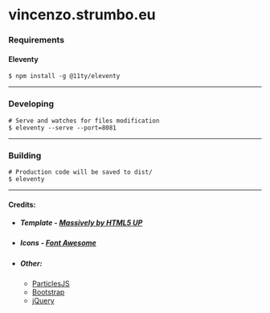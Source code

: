 # vincenzo.strumbo.eu

### Requirements
#### Eleventy
    $ npm install -g @11ty/eleventy
___
### Developing
    # Serve and watches for files modification
    $ eleventy --serve --port=8081
___
### Building
    # Production code will be saved to dist/
    $ eleventy
___
#### Credits:
* ##### Template - [Massively by HTML5 UP](https://html5up.net)
* #####	Icons - [Font Awesome](https://fontawesome.io)
* ##### Other:
  * [ParticlesJS](https://github.com/VincentGarreau/particles.js/)
  * [Bootstrap](https://getbootstrap.com)
  * [jQuery](https://jquery.com)